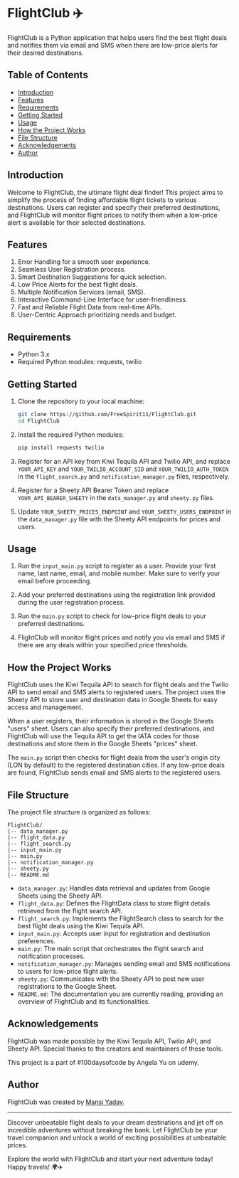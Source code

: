 # FlightClub ✈️

FlightClub is a Python application that helps users find the best flight deals and notifies them via email and SMS when there are low-price alerts for their desired destinations.

## Table of Contents
- [Introduction](#introduction)
- [Features](#features)
- [Requirements](#requirements)
- [Getting Started](#getting-started)
- [Usage](#usage)
- [How the Project Works](#how-the-project-works)
- [File Structure](#file-structure)
- [Acknowledgements](#acknowledgements)
- [Author](#author)

## Introduction

Welcome to FlightClub, the ultimate flight deal finder! This project aims to simplify the process of finding affordable flight tickets to various destinations. Users can register and specify their preferred destinations, and FlightClub will monitor flight prices to notify them when a low-price alert is available for their selected destinations.

## Features

1. Error Handling for a smooth user experience.
2. Seamless User Registration process.
3. Smart Destination Suggestions for quick selection.
4. Low Price Alerts for the best flight deals.
5. Multiple Notification Services (email, SMS).
6. Interactive Command-Line Interface for user-friendliness.
7. Fast and Reliable Flight Data from real-time APIs.
8. User-Centric Approach prioritizing needs and budget.

## Requirements

- Python 3.x
- Required Python modules: requests, twilio

## Getting Started

1. Clone the repository to your local machine:

   ```bash
   git clone https://github.com/FreeSpirit11/FlightClub.git
   cd FlightClub
   ```

2. Install the required Python modules:

   ```bash
   pip install requests twilio
   ```

3. Register for an API key from Kiwi Tequila API and Twilio API, and replace `YOUR_API_KEY` and `YOUR_TWILIO_ACCOUNT_SID` and `YOUR_TWILIO_AUTH_TOKEN` in the `flight_search.py` and `notification_manager.py` files, respectively.

4. Register for a Sheety API Bearer Token and replace `YOUR_API_BEARER_SHEETY` in the `data_manager.py` and `sheety.py` files.

5. Update `YOUR_SHEETY_PRICES_ENDPOINT` and `YOUR_SHEETY_USERS_ENDPOINT` in the `data_manager.py` file with the Sheety API endpoints for prices and users.

## Usage

1. Run the `input_main.py` script to register as a user. Provide your first name, last name, email, and mobile number. Make sure to verify your email before proceeding.

2. Add your preferred destinations using the registration link provided during the user registration process.

3. Run the `main.py` script to check for low-price flight deals to your preferred destinations.

4. FlightClub will monitor flight prices and notify you via email and SMS if there are any deals within your specified price thresholds.

## How the Project Works

FlightClub uses the Kiwi Tequila API to search for flight deals and the Twilio API to send email and SMS alerts to registered users. The project uses the Sheety API to store user and destination data in Google Sheets for easy access and management.

When a user registers, their information is stored in the Google Sheets "users" sheet. Users can also specify their preferred destinations, and FlightClub will use the Tequila API to get the IATA codes for those destinations and store them in the Google Sheets "prices" sheet.

The `main.py` script then checks for flight deals from the user's origin city (LON by default) to the registered destination cities. If any low-price deals are found, FlightClub sends email and SMS alerts to the registered users.

## File Structure

The project file structure is organized as follows:

```
FlightClub/
|-- data_manager.py
|-- flight_data.py
|-- flight_search.py
|-- input_main.py
|-- main.py
|-- notification_manager.py
|-- sheety.py
|-- README.md
```
- `data_manager.py`: Handles data retrieval and updates from Google Sheets using the Sheety API.
- `flight_data.py`: Defines the FlightData class to store flight details retrieved from the flight search API.
- `flight_search.py`: Implements the FlightSearch class to search for the best flight deals using the Kiwi Tequila API.
- `input_main.py`: Accepts user input for registration and destination preferences.
- `main.py`: The main script that orchestrates the flight search and notification processes.
- `notification_manager.py`: Manages sending email and SMS notifications to users for low-price flight alerts.
- `sheety.py`: Communicates with the Sheety API to post new user registrations to the Google Sheet.
- `README.md`: The documentation you are currently reading, providing an overview of FlightClub and its functionalities.
  
## Acknowledgements

FlightClub was made possible by the Kiwi Tequila API, Twilio API, and Sheety API. Special thanks to the creators and maintainers of these tools.

This project is a part of #100daysofcode by Angela Yu on udemy.

## Author

FlightClub was created by [Mansi Yadav](https://github.com/FreeSpirit11).

---
Discover unbeatable flight deals to your dream destinations and jet off on incredible adventures without breaking the bank. Let FlightClub be your travel companion and unlock a world of exciting possibilities at unbeatable prices.

Explore the world with FlightClub and start your next adventure today! Happy travels! 🌍✈️
